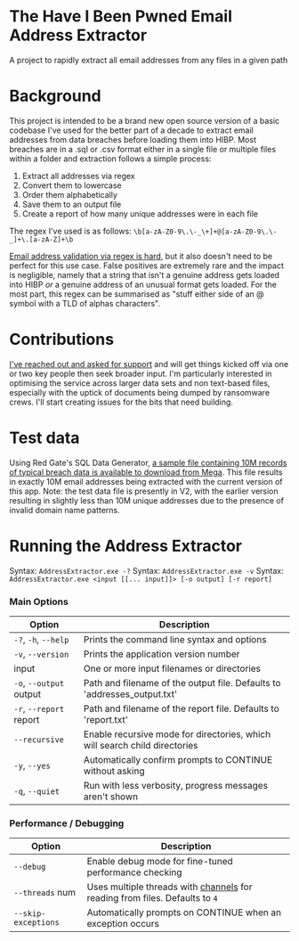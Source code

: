 # The Have I Been Pwned Email Address Extractor
A project to rapidly extract all email addresses from any files in a given path

# Background

This project is intended to be a brand new open source version of a basic codebase I've used for the better part of a decade to extract email addresses from data breaches before loading them into HIBP. Most breaches are in a .sql or .csv format either in a single file or multiple files within a folder and extraction follows a simple process:

1. Extract all addresses via regex
2. Convert them to lowercase
3. Order them alphabetically
4. Save them to an output file
5. Create a report of how many unique addresses were in each file

The regex I've used is as follows: `\b[a-zA-Z0-9\.\-_\+]+@[a-zA-Z0-9\.\-_]+\.[a-zA-Z]+\b`

[Email address validation via regex is hard](https://www.troyhunt.com/dont-trust-net-web-forms-email-regex/), but it also doesn't need to be perfect for this use case. False positives are extremely rare and the impact is negligible, namely that a string that isn't a genuine address gets loaded into HIBP *or* a genuine address of an unusual format gets loaded. For the most part, this regex can be summarised as "stuff either side of an @ symbol with a TLD of alphas characters".

# Contributions

[I've reached out and asked for support](https://twitter.com/troyhunt/status/1637966167548780544) and will get things kicked off via one or two key people then seek broader input. I'm particularly interested in optimising the service across larger data sets and non text-based files, especially with the uptick of documents being dumped by ransomware crews. I'll start creating issues for the bits that need building.

# Test data

Using Red Gate's SQL Data Generator, [a sample file containing 10M records of typical breach data is available to download from Mega](https://mega.nz/file/Xk91ETzb#UYklfa84pLs5OzrysEGNFVMbFb5OC0KU7rlnugF_Aps). This file results in exactly 10M email addresses being extracted with the current version of this app. Note: the test data file is presently in V2, with the earlier version resulting in slightly less than 10M unique addresses due to the presence of invalid domain name patterns.

# Running the Address Extractor

Syntax: `AddressExtractor.exe -?`
Syntax: `AddressExtractor.exe -v`
Syntax: `AddressExtractor.exe <input [[... input]]> [-o output] [-r report]`

### Main Options

| Option                  | Description                                                                |
|-------------------------|----------------------------------------------------------------------------|
| `-?`, `-h`, `--help`    | Prints the command line syntax and options                                 |
| `-v`, `--version`       | Prints the application version number                                      |
| input                   | One or more input filenames or directories                                 |
| `-o`, `--output` output | Path and filename of the output file. Defaults to 'addresses_output.txt'   |
| `-r`, `--report` report | Path and filename of the report file. Defaults to 'report.txt'             |
| `--recursive`           | Enable recursive mode for directories, which will search child directories |
| `-y`, `--yes`           | Automatically confirm prompts to CONTINUE without asking                   |
| `-q`, `--quiet`         | Run with less verbosity, progress messages aren't shown                    |

### Performance / Debugging

| Option              | Description                                                                                                                                      |
|---------------------|--------------------------------------------------------------------------------------------------------------------------------------------------|
| `--debug`           | Enable debug mode for fine-tuned performance checking                                                                                            |
| `--threads` num     | Uses multiple threads with [channels](https://learn.microsoft.com/en-us/dotnet/core/extensions/channels) for reading from files. Defaults to `4` |
| `--skip-exceptions` | Automatically prompts on CONTINUE when an exception occurs                                                                                       |